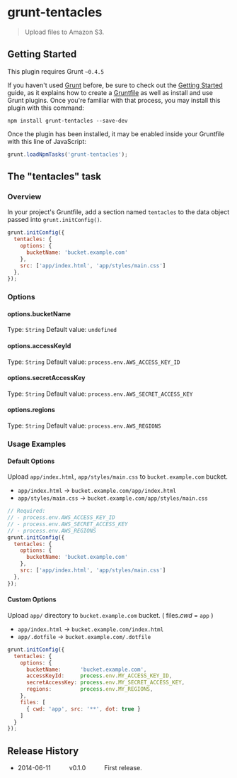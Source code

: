 # grunt-tentacles

> Upload files to Amazon S3.

## Getting Started
This plugin requires Grunt `~0.4.5`

If you haven't used [Grunt](http://gruntjs.com/) before, be sure to check out the [Getting Started](http://gruntjs.com/getting-started) guide, as it explains how to create a [Gruntfile](http://gruntjs.com/sample-gruntfile) as well as install and use Grunt plugins. Once you're familiar with that process, you may install this plugin with this command:

```shell
npm install grunt-tentacles --save-dev
```

Once the plugin has been installed, it may be enabled inside your Gruntfile with this line of JavaScript:

```js
grunt.loadNpmTasks('grunt-tentacles');
```

## The "tentacles" task

### Overview
In your project's Gruntfile, add a section named `tentacles` to the data object passed into `grunt.initConfig()`.

```js
grunt.initConfig({
  tentacles: {
    options: {
      bucketName: 'bucket.example.com'
    },
    src: ['app/index.html', 'app/styles/main.css']
  },
});
```

### Options

#### options.bucketName
Type: `String`
Default value: `undefined`

#### options.accessKeyId
Type: `String`
Default value: `process.env.AWS_ACCESS_KEY_ID`

#### options.secretAccessKey
Type: `String`
Default value: `process.env.AWS_SECRET_ACCESS_KEY`

#### options.regions
Type: `String`
Default value: `process.env.AWS_REGIONS`

### Usage Examples

#### Default Options
Upload `app/index.html`, `app/styles/main.css` to `bucket.example.com` bucket.

- `app/index.html` -> `bucket.example.com/app/index.html`
- `app/styles/main.css` -> `bucket.example.com/app/styles/main.css`

```js
// Required:
// - process.env.AWS_ACCESS_KEY_ID
// - process.env.AWS_SECRET_ACCESS_KEY
// - process.env.AWS_REGIONS
grunt.initConfig({
  tentacles: {
    options: {
      bucketName: 'bucket.example.com'
    },
    src: ['app/index.html', 'app/styles/main.css']
  },
});
```

#### Custom Options
Upload `app/` directory to `bucket.example.com` bucket. ( files.*cwd* = `app` )

- `app/index.html` -> `bucket.example.com/index.html`
- `app/.dotfile` -> `bucket.example.com/.dotfile`

```js
grunt.initConfig({
  tentacles: {
    options: {
      bucketName:      'bucket.example.com',
      accessKeyId:     process.env.MY_ACCESS_KEY_ID,
      secretAccessKey: process.env.MY_SECRET_ACCESS_KEY,
      regions:         process.env.MY_REGIONS,
    },
    files: [
      { cwd: 'app', src: '**', dot: true }
    ]
  }
});
```

## Release History
- 2014-06-11   v0.1.0   First release.
